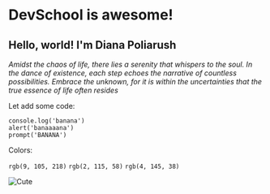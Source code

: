 # DevSchool is awesome!
## Hello, world! I'm Diana Poliarush



_Amidst the chaos of life, there lies a serenity that whispers to the soul. In the dance of existence, each step echoes the narrative of countless possibilities. Embrace the unknown, for it is within the uncertainties that the true essence of life often resides_
 
Let add some code:
```
console.log('banana')
alert('banaaaana')
prompt('BANANA')
```

Colors:

`rgb(9, 105, 218)`
 `rgb(2, 115, 58)`
  `rgb(4, 145, 38)`

![Cute](https://news.liga.net/images/general/2019/09/11/20190911154809-5288.jpg?v=1568211325)
